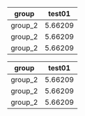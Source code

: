 | group   |   test01 |
|---------|----------|
| group_2 |  5.66209 |
| group_2 |  5.66209 |
| group_2 |  5.66209 |# Leaderboard

| group   |   test01 |
|---------|----------|
| group_2 |  5.66209 |
| group_2 |  5.66209 |
| group_2 |  5.66209 |